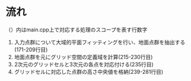 # 流れ
（）内はmain.cpp上で対応する処理のスコープを表す行数字
1. 入力点群について大域的平面フィッティングを行い、地面点群を抽出する(171-209行目)
2. 地面点群を元にグリッド空間の定義域を計算(215-230行目)
3. 2次元のグリッドセルと3次元の各点を対応付ける(235行目)
4. グリッドセルに対応した点群の高さ中央値を格納(239-281行目)

